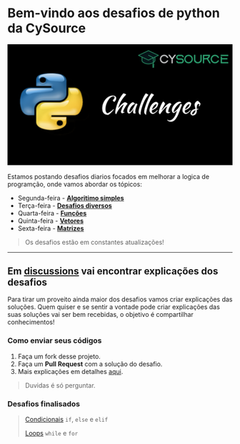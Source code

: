 # Bem-vindo aos desafios de python da CySource

![Challenges Logo Cysource](.image/logo_Challenges.png)

Estamos postando desafios diarios focados em melhorar a logica de programção, onde vamos abordar os tópicos:

- Segunda-feira - [**Algoritimo simples**](Algoritmo_simples/Desafios.md)
- Terça-feira - [**Desafios diversos**](desafios_diversos/desafios.md)
- Quarta-feira - [**Funções**](Funcoes/)
- Quinta-feira - [**Vetores**](Vetores)
- Sexta-feira - [**Matrizes**](Matrizes)

> Os desafios estão em constantes atualizações!

---

## Em [**discussions**](https://github.com/CySource-Support/Desafios_Python/discussions/1) vai encontrar explicações dos desafios

  Para tirar um proveito ainda maior dos desafios vamos criar explicações das soluções.
  Quem quiser e se sentir a vontade pode criar explicações das suas soluções vai ser bem recebidas, o objetivo é compartilhar conhecimentos!

### Como enviar seus códigos

1. Faça um fork desse projeto.
2. Faça um **Pull Request** com a solução do desafio.
3. Mais explicações em detalhes [aqui](https://docs.github.com/pt/get-started/quickstart/fork-a-repo).

> Duvidas é só perguntar.

### Desafios finalisados

> [Condicionais](Condicionais_if-else-elif/Desafios.md) `if`, `else` e `elif`
>
> [Loops](Loops/) `while` e `for`
